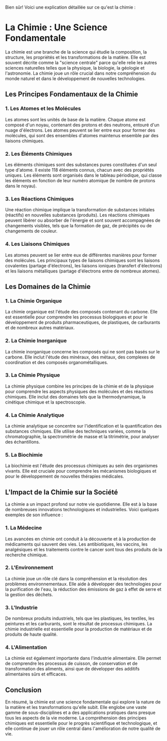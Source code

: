 Bien sûr! Voici une explication détaillée sur ce qu'est la chimie :

# La Chimie : Une Science Fondamentale

La chimie est une branche de la science qui étudie la composition, la structure, les propriétés et les transformations de la matière. Elle est souvent décrite comme la "science centrale" parce qu'elle relie les autres sciences naturelles telles que la physique, la biologie, la géologie et l'astronomie. La chimie joue un rôle crucial dans notre compréhension du monde naturel et dans le développement de nouvelles technologies.

## Les Principes Fondamentaux de la Chimie

### 1. **Les Atomes et les Molécules**
Les atomes sont les unités de base de la matière. Chaque atome est composé d'un noyau, contenant des protons et des neutrons, entouré d'un nuage d'électrons. Les atomes peuvent se lier entre eux pour former des molécules, qui sont des ensembles d'atomes maintenus ensemble par des liaisons chimiques.

### 2. **Les Éléments Chimiques**
Les éléments chimiques sont des substances pures constituées d'un seul type d'atome. Il existe 118 éléments connus, chacun avec des propriétés uniques. Les éléments sont organisés dans le tableau périodique, qui classe les éléments en fonction de leur numéro atomique (le nombre de protons dans le noyau).

### 3. **Les Réactions Chimiques**
Une réaction chimique implique la transformation de substances initiales (réactifs) en nouvelles substances (produits). Les réactions chimiques peuvent libérer ou absorber de l'énergie et sont souvent accompagnées de changements visibles, tels que la formation de gaz, de précipités ou de changements de couleur.

### 4. **Les Liaisons Chimiques**
Les atomes peuvent se lier entre eux de différentes manières pour former des molécules. Les principaux types de liaisons chimiques sont les liaisons covalentes (partage d'électrons), les liaisons ioniques (transfert d'électrons) et les liaisons métalliques (partage d'électrons entre de nombreux atomes).

## Les Domaines de la Chimie

### 1. **La Chimie Organique**
La chimie organique est l'étude des composés contenant du carbone. Elle est essentielle pour comprendre les processus biologiques et pour le développement de produits pharmaceutiques, de plastiques, de carburants et de nombreux autres matériaux.

### 2. **La Chimie Inorganique**
La chimie inorganique concerne les composés qui ne sont pas basés sur le carbone. Elle inclut l'étude des minéraux, des métaux, des complexes de coordination et des composés organométalliques.

### 3. **La Chimie Physique**
La chimie physique combine les principes de la chimie et de la physique pour comprendre les aspects physiques des molécules et des réactions chimiques. Elle inclut des domaines tels que la thermodynamique, la cinétique chimique et la spectroscopie.

### 4. **La Chimie Analytique**
La chimie analytique se concentre sur l'identification et la quantification des substances chimiques. Elle utilise des techniques variées, comme la chromatographie, la spectrométrie de masse et la titrimétrie, pour analyser des échantillons.

### 5. **La Biochimie**
La biochimie est l'étude des processus chimiques au sein des organismes vivants. Elle est cruciale pour comprendre les mécanismes biologiques et pour le développement de nouvelles thérapies médicales.

## L'Impact de la Chimie sur la Société

La chimie a un impact profond sur notre vie quotidienne. Elle est à la base de nombreuses innovations technologiques et industrielles. Voici quelques exemples de son influence :

### 1. **La Médecine**
Les avancées en chimie ont conduit à la découverte et à la production de médicaments qui sauvent des vies. Les antibiotiques, les vaccins, les analgésiques et les traitements contre le cancer sont tous des produits de la recherche chimique.

### 2. **L'Environnement**
La chimie joue un rôle clé dans la compréhension et la résolution des problèmes environnementaux. Elle aide à développer des technologies pour la purification de l'eau, la réduction des émissions de gaz à effet de serre et la gestion des déchets.

### 3. **L'Industrie**
De nombreux produits industriels, tels que les plastiques, les textiles, les peintures et les carburants, sont le résultat de processus chimiques. La chimie industrielle est essentielle pour la production de matériaux et de produits de haute qualité.

### 4. **L'Alimentation**
La chimie est également importante dans l'industrie alimentaire. Elle permet de comprendre les processus de cuisson, de conservation et de transformation des aliments, ainsi que de développer des additifs alimentaires sûrs et efficaces.

## Conclusion

En résumé, la chimie est une science fondamentale qui explore la nature de la matière et les transformations qu'elle subit. Elle englobe une vaste gamme de sous-disciplines et a des applications pratiques dans presque tous les aspects de la vie moderne. La compréhension des principes chimiques est essentielle pour le progrès scientifique et technologique, et elle continue de jouer un rôle central dans l'amélioration de notre qualité de vie.